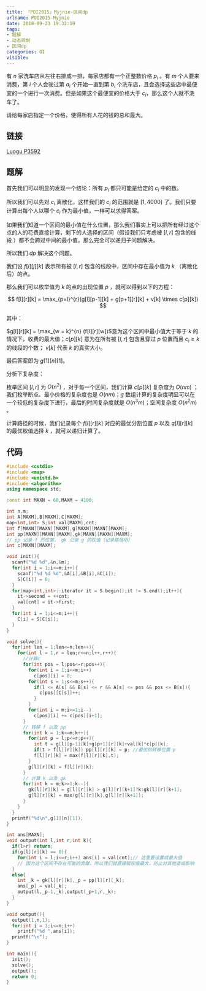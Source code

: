 ```yaml
---
title: 「POI2015」Myjnie-区间dp
urlname: POI2015-Myjnie
date: 2018-09-23 19:32:19
tags:
- 题解
- 动态规划
- 区间dp
categories: OI
visible:
---
```


有 $n$ 家洗车店从左往右排成一排，每家店都有一个正整数价格 $p_i$ 。有 $m$ 个人要来消费，第 $i$ 个人会驶过第 $a_i$ 个开始一直到第 $b_i$ 个洗车店，且会选择这些店中最便宜的一个进行一次消费。但是如果这个最便宜的价格大于 $c_i$，那么这个人就不洗车了。

请给每家店指定一个价格，使得所有人花的钱的总和最大。

<!-- more -->

## 链接

[Luogu P3592](https://www.luogu.org/problemnew/show/P3592)

## 题解

首先我们可以明显的发现一个结论：所有 $p_i$ 都只可能是给定的 $c_i$  中的数。

所以我们可以先对 $c_i$ 离散化，这样我们的 $c_i$ 的范围就是 $[1,4000]$ 了。我们只要计算出每个人以哪个 $c_i$ 作为最小值，一样可以求得答案。

如果我们知道一个区间的最小值在什么位置，那么我们事实上可以把所有经过这个点的人的花费直接计算，剩下的人选择的区间（假设我们只考虑被 $[l,r]$ 包含的线段 ）都不会跨过中间的最小值，那么完全可以递归子问题解决。

所以我们 $dp$ 解决这个问题。

我们设 $f[i][j][k]$ 表示所有被 $[l,r]$ 包含的线段中，区间中存在最小值为 $k$ （离散化后）的点。

那么我们可以枚举值为 $k$ 的点的出现位置 $p$ ，就可以得到以下的方程：

$$
f[l][r][k] = \max_{p=l}^{r}(g[l][p-1][k] + g[p+1][r][k] + v[k] \times c[p][k])
$$

其中：

$g[l][r][k] = \max_{w = k}^{n} (f[l][r][w])$意为这个区间中最小值大于等于 $k$ 的情况下，收费的最大值；$c[p][k]$ 意为在所有被 $[l,r]$ 包含且穿过 $p$ 位置而且 $c_i \geq  k$ 的线段的个数； $v[k]$ 代表 $k$ 的真实大小。

最后答案即为 $g[1][n][1]$。

分析下复杂度：

枚举区间 $[l,r]$ 为 $O(n^2)$ ，对于每一个区间，我们计算 $c[p][k]$ 复杂度为 $O(nm)$ ；我们枚举断点、最小价格的复杂度也是 $O(nm)$；$g$ 数组计算的复杂度明显可以在一个较低的复杂度下进行，最后的时间复杂度就是 $O(n^3m)$；空间复杂度 $O(n^2m)$ 。

计算路径的时候，我们记录每个 $f[l][r][k]$ 对应的最优分割位置 $p$ 以及 $g[l][r][k]$ 的最优权值选择 $k$ ，就可以递归计算了。

## 代码 


```cpp
#include <cstdio>
#include <map>
#include <unistd.h>
#include <algorithm>
using namespace std;

const int MAXN = 60,MAXM = 4100;

int n,m;
int A[MAXM],B[MAXM],C[MAXM];
map<int,int> S;int val[MAXM],cnt;
int f[MAXN][MAXN][MAXM],g[MAXN][MAXN][MAXM];
int pp[MAXN][MAXN][MAXM],gk[MAXN][MAXN][MAXM];
// pp 记录 f 的位置， gk 记录 g 的权值（记录路径用）
int c[MAXN][MAXM];

void init(){
  scanf("%d %d",&n,&m);
  for(int i = 1;i<=m;i++){
    scanf("%d %d %d",&A[i],&B[i],&C[i]);
    S[C[i]] = 0;
  }
  for(map<int,int>::iterator it = S.begin();it != S.end();it++){
    it->second = ++cnt;
    val[cnt] = it->first;
  }
  for(int i = 1;i<=m;i++){
    C[i] = S[C[i]];
  }
}

void solve(){
  for(int len = 1;len<=n;len++){
    for(int l = 1,r = len;r<=n;l++,r++){
      //计算c
      for(int pos = l;pos<=r;pos++){
        for(int i = 1;i<=m;i++)
          c[pos][i] = 0;
        for(int s = 1;s<=m;s++){
          if(l <= A[s] && B[s] <= r && A[s] <= pos && pos <= B[s]){
            c[pos][C[s]]++;
          }
        }
        for(int i = m;i>=1;i--)
          c[pos][i] += c[pos][i+1];
      }
      // 转移 f 以及 pp
      for(int k = 1;k<=m;k++){
        for(int p = l;p<=r;p++){
          int t = g[l][p-1][k]+g[p+1][r][k]+val[k]*c[p][k];
          if(t > f[l][r][k]) pp[l][r][k] = p; //最优的转移位置 p 
          f[l][r][k] = max(f[l][r][k],t);
        }
        g[l][r][k] = f[l][r][k];
      }
      // 计算 k 以及 gk
      for(int k = m;k>=1;k--){
        gk[l][r][k] = g[l][r][k] > g[l][r][k+1]?k:gk[l][r][k+1];
        g[l][r][k] = max(g[l][r][k],g[l][r][k+1]);
      }
    }
  }
  printf("%d\n",g[1][n][1]);  
}

int ans[MAXN];
void output(int l,int r,int k){
  if(l>r) return;
  if(g[l][r][k] == 0){
    for(int i = l;i<=r;i++) ans[i] = val[cnt];// 这里要设置成最大值
    // 因为这个区间不存在可能的贡献，所以我们就直接赋权值最大，防止对其他造成影响
  }
  else{
    int _k = gk[l][r][k],_p = pp[l][r][_k];
	ans[_p] = val[_k];
    output(l,_p-1,_k),output(_p+1,r,_k);
  }
}

void output(){
  output(1,n,1);
  for(int i = 1;i<=n;i++)
    printf("%d ",ans[i]);
  printf("\n");
}

int main(){
  init();
  solve();
  output();
  return 0;
}
```


